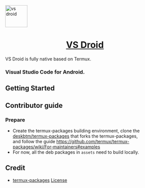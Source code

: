 <a href="#" target="_blank" rel="noopener noreferrer">
<img width="70" src="https://s2.loli.net/2023/01/10/cSn8MLrOsQRUhEJ.png" alt="vs droid" /></a>

<p align="center">
    <h1 align="center">
      <a href="#" target="_blank" rel="noopener noreferrer">VS Droid</a>
    </h1>
</p>

VS Droid is fully native based on Termux.

### Visual Studio Code for Android.

## Getting Started


## Contributor guide

### Prepare
- Create the termux-packages building environment, clone the [deskbtm/termux-packages](https://github.com/deskbtm/termux-packages) that forks the termux-packages, 
<br />and  follow the guide https://github.com/termux/termux-packages/wiki/For-maintainers#examples
- For now, all the deb packages in `assets` need to build locally.

## Credit

- [termux-packages](https://github.com/termux/termux-packages/)  [License](https://github.com/termux/termux-packages/blob/master/LICENSE.md)






